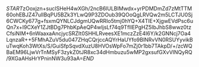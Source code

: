 $START$zOoxjzn+suclSHeH4wXGh/2ncB6lULBIMwdx+yrPDMDmZd7zMtTTM60ohEBJZ47uIlBqPU5BZk3YLwQ9P3ZDOub39QOoQgLRVQw2m5LCTJU0Sj6CWCKy677g+fsxmQYNLCJdgmUQwRRIo5tmj0hYQ+X4TIE+XjgwEVdPsc6uQn7x+I9CXeY1ZJtBDg7PhbKpAeQP4wIjsLf74q9TflIEPgHZ5IbJhbS8wwz0tzCfsiNIM+6nWaaxaAncjycSRZIt0SHHLRveesXE1mczZzE4I6Y/k2GNNcj7Oa4LqnzaR++5FMhAZuV5du047ZHqCQrjccAQYrHaUYfo9BlNRvVN0RSUYyvikBuTwqKoh3WtXs/S/GuiSfpSqvdXuzU8HVOsWpFo7mZj0r1bb7TAkpD/+/zcWQBaEM96LjwVrTnMSyF3zykZ0tJR8xc34dHmbuzu5wMP2gxsufGXvVINQyRQ/9XGaAHsHrYPninNW3u93aA=$END$